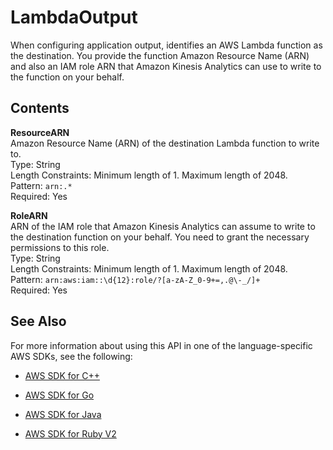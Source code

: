 # LambdaOutput<a name="API_LambdaOutput"></a>

When configuring application output, identifies an AWS Lambda function as the destination\. You provide the function Amazon Resource Name \(ARN\) and also an IAM role ARN that Amazon Kinesis Analytics can use to write to the function on your behalf\. 

## Contents<a name="API_LambdaOutput_Contents"></a>

 **ResourceARN**   
Amazon Resource Name \(ARN\) of the destination Lambda function to write to\.  
Type: String  
Length Constraints: Minimum length of 1\. Maximum length of 2048\.  
Pattern: `arn:.*`   
Required: Yes

 **RoleARN**   
ARN of the IAM role that Amazon Kinesis Analytics can assume to write to the destination function on your behalf\. You need to grant the necessary permissions to this role\.   
Type: String  
Length Constraints: Minimum length of 1\. Maximum length of 2048\.  
Pattern: `arn:aws:iam::\d{12}:role/?[a-zA-Z_0-9+=,.@\-_/]+`   
Required: Yes

## See Also<a name="API_LambdaOutput_SeeAlso"></a>

For more information about using this API in one of the language\-specific AWS SDKs, see the following:

+  [AWS SDK for C\+\+](http://docs.aws.amazon.com/goto/SdkForCpp/kinesisanalytics-2015-08-14/LambdaOutput) 

+  [AWS SDK for Go](http://docs.aws.amazon.com/goto/SdkForGoV1/kinesisanalytics-2015-08-14/LambdaOutput) 

+  [AWS SDK for Java](http://docs.aws.amazon.com/goto/SdkForJava/kinesisanalytics-2015-08-14/LambdaOutput) 

+  [AWS SDK for Ruby V2](http://docs.aws.amazon.com/goto/SdkForRubyV2/kinesisanalytics-2015-08-14/LambdaOutput) 